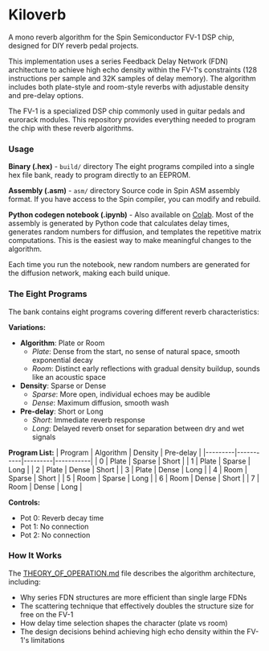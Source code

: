 # Kiloverb

A mono reverb algorithm for the Spin Semiconductor FV-1 DSP chip, designed for DIY reverb pedal projects.

This implementation uses a series Feedback Delay Network (FDN) architecture to achieve high echo density within the FV-1's constraints (128 instructions per sample and 32K samples of delay memory). The algorithm includes both plate-style and room-style reverbs with adjustable density and pre-delay options.

The FV-1 is a specialized DSP chip commonly used in guitar pedals and eurorack modules. This repository provides everything needed to program the chip with these reverb algorithms.

### Usage

**Binary (.hex)** - `build/` directory
The eight programs compiled into a single hex file bank, ready to program directly to an EEPROM.

**Assembly (.asm)** - `asm/` directory
Source code in Spin ASM assembly format. If you have access to the Spin compiler, you can modify and rebuild.

**Python codegen notebook (.ipynb)** - Also available on [Colab](https://colab.research.google.com/drive/1UXEQfW70_h95IFX2UWLO2TrLBk4rvuaG).
Most of the assembly is generated by Python code that calculates delay times, generates random numbers for diffusion, and templates the repetitive matrix computations. This is the easiest way to make meaningful changes to the algorithm.

Each time you run the notebook, new random numbers are generated for the diffusion network, making each build unique.

### The Eight Programs

The bank contains eight programs covering different reverb characteristics:

**Variations:**
- **Algorithm**: Plate or Room
  - *Plate*: Dense from the start, no sense of natural space, smooth exponential decay
  - *Room*: Distinct early reflections with gradual density buildup, sounds like an acoustic space
- **Density**: Sparse or Dense
  - *Sparse*: More open, individual echoes may be audible
  - *Dense*: Maximum diffusion, smooth wash
- **Pre-delay**: Short or Long
  - *Short*: Immediate reverb response
  - *Long*: Delayed reverb onset for separation between dry and wet signals

**Program List:**
| Program | Algorithm | Density | Pre-delay |
|---------|-----------|---------|-----------|
| 0 | Plate | Sparse | Short |
| 1 | Plate | Sparse | Long |
| 2 | Plate | Dense | Short |
| 3 | Plate | Dense | Long |
| 4 | Room | Sparse | Short |
| 5 | Room | Sparse | Long |
| 6 | Room | Dense | Short |
| 7 | Room | Dense | Long |

**Controls:**
- Pot 0: Reverb decay time
- Pot 1: No connection
- Pot 2: No connection


### How It Works

The [THEORY_OF_OPERATION.md](THEORY_OF_OPERATION.md) file describes the algorithm architecture, including:
- Why series FDN structures are more efficient than single large FDNs
- The scattering technique that effectively doubles the structure size for free on the FV-1
- How delay time selection shapes the character (plate vs room)
- The design decisions behind achieving high echo density within the FV-1's limitations
